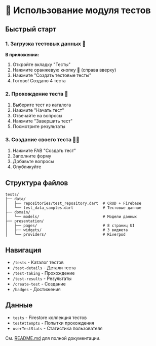 # 🎯 Использование модуля тестов

## Быстрый старт

### 1. Загрузка тестовых данных 🧪

**В приложении:**
1. Откройте вкладку "Тесты"
2. Нажмите оранжевую кнопку 🧪 (справа вверху)
3. Нажмите "Создать тестовые тесты"
4. Готово! Создано 4 теста

### 2. Прохождение теста 📝

1. Выберите тест из каталога
2. Нажмите "Начать тест"
3. Отвечайте на вопросы
4. Нажмите "Завершить тест"
5. Посмотрите результаты

### 3. Создание своего теста 👨‍🏫

1. Нажмите FAB "Создать тест"
2. Заполните форму
3. Добавьте вопросы
4. Опубликуйте

## Структура файлов

```
tests/
├── data/
│   ├── repositories/test_repository.dart  # CRUD + Firebase
│   └── test_data_samples.dart             # Тестовые данные
├── domain/
│   └── models/                            # Модели данных
├── presentation/
│   ├── pages/                             # 8 страниц UI
│   ├── widgets/                           # 3 виджета
│   └── providers/                         # Riverpod
```

## Навигация

- `/tests` - Каталог тестов
- `/test-details` - Детали теста
- `/test-taking` - Прохождение
- `/test-results` - Результаты
- `/create-test` - Создание
- `/badges` - Достижения

## Данные

- `tests` - Firestore коллекция тестов
- `testAttempts` - Попытки прохождения
- `userTestStats` - Статистика пользователя

См. [README.md](README.md) для полной документации.
